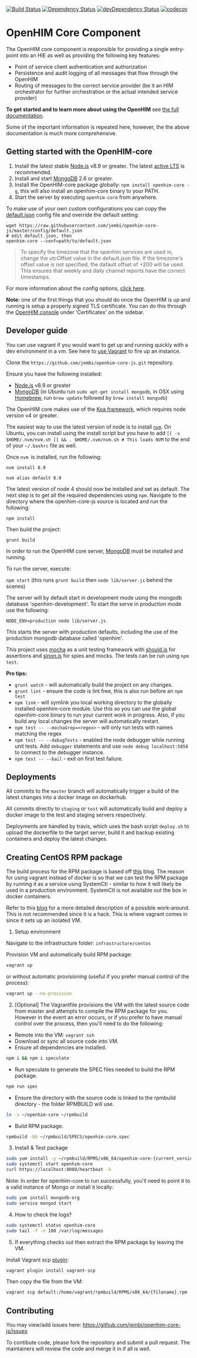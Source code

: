 [![Build Status](https://travis-ci.org/jembi/openhim-core-js.png?branch=master)](https://travis-ci.org/jembi/openhim-core-js) [![Dependency Status](https://david-dm.org/jembi/openhim-core-js.png)](https://david-dm.org/jembi/openhim-core-js) [![devDependency Status](https://david-dm.org/jembi/openhim-core-js/dev-status.png)](https://david-dm.org/jembi/openhim-core-js#info=devDependencies) [![codecov](https://codecov.io/gh/jembi/openhim-core-js/branch/master/graph/badge.svg)](https://codecov.io/gh/jembi/openhim-core-js)

OpenHIM Core Component
======================

The OpenHIM core component is responsible for providing a single entry-point into an HIE as well as providing the following key features:

* Point of service client authentication and authorization
* Persistence and audit logging of all messages that flow through the OpenHIM
* Routing of messages to the correct service provider (be it an HIM orchestrator for further orchestration or the actual intended service provider)

**To get started and to learn more about using the OpenHIM** see [the full documentation](http://openhim.rtfd.org).

Some of the important information is repeated here, however, the the above documentation is much more comprehensive.

Getting started with the OpenHIM-core
-------------------------------------

1. Install the latest stable [Node.js](http://nodejs.org/) v8.9 or greater. The latest [active LTS](https://github.com/nodejs/LTS) is recommended.
2. Install and start [MongoDB](http://www.mongodb.org/) 2.6 or greater.
3. Install the OpenHIM-core package globally: `npm install openhim-core -g`, this will also install an openhim-core binary to your PATH.
4. Start the server by executing `openhim-core` from anywhere.

To make use of your own custom configurations you can copy the [default.json](https://github.com/jembi/openhim-core-js/blob/master/config/default.json) config file and override the default setting:

```
wget https://raw.githubusercontent.com/jembi/openhim-core-js/master/config/default.json
# edit default.json, then
openhim-core --conf=path/to/default.json
```

> To specify the timezone that the openhim services are used in, change the utcOffset value in the default.json file. If the timezone's offset value is not specified, the dafault offset of +200 will be used. This ensures that weekly and daily channel reports have the correct timestamps. 

For more information about the config options, [click here](https://github.com/jembi/openhim-core-js/blob/master/config/config.md).

**Note:** one of the first things that you should do once the OpenHIM is up and running is setup a properly signed TLS certificate. You can do this through the [OpenHIM console](https://github.com/jembi/openhim-console) under 'Certificates' on the sidebar.

Developer guide
---------------

You can use vagrant if you would want to get up and running quickly with a dev environment in a vm. See here to [use Vagrant](https://github.com/jembi/openhim-core-js/wiki/Running-the-OpenHIM-using-Vagrant) to fire up an instance.

Clone the `https://github.com/jembi/openhim-core-js.git` repository.

Ensure you have the following installed:
* [Node.js](http://nodejs.org/) v8.9 or greater
* [MongoDB](http://www.mongodb.org/) (in Ubuntu run `sudo apt-get install mongodb`, in OSX using [Homebrew](http://brew.sh), run `brew update` followed by `brew install mongodb`)

The OpenHIM core makes use of the [Koa framework](http://koajs.com/), which requires node version v4 or greater.

The easiest way to use the latest version of node is to install [`nvm`](https://github.com/creationix/nvm). On Ubuntu, you can install using the install script but you have to add `[[ -s $HOME/.nvm/nvm.sh ]] && . $HOME/.nvm/nvm.sh # This loads NVM` to the end of your `~/.bashrc` file as well.

Once `nvm `is installed, run the following:

`nvm install 8.9`

`nvm alias default 8.9`

The latest version of node 4 should now be installed and set as default. The next step is to get all the required dependencies using `npm`. Navigate to the directory where the openhim-core-js source is located and run the following:

`npm install`

Then build the project:

`grunt build`

In order to run the OpenHIM core server, [MongoDB](http://www.mongodb.org/) must be installed and running.

To run the server, execute:

`npm start` (this runs `grunt build` then `node lib/server.js` behind the scenes)

The server will by default start in development mode using the mongodb database 'openhim-development'. To start the serve in production mode use the following:

`NODE_ENV=production node lib/server.js`

This starts the server with production defaults, including the use of the production mongodb database called 'openhim'.

This project uses [mocha](https://mochajs.org/) as a unit testing framework with [should.js](https://github.com/visionmedia/should.js/) for assertions and [sinon.js](http://sinonjs.org/) for spies and mocks. The tests can be run using `npm test`.

**Pro tips:**

* `grunt watch` - will automatically build the project on any changes.
* `grunt lint` - ensure the code is lint free, this is also run before an `npm test`
* `npm link` - will symlink you local working directory to the globally installed openhim-core module. Use this so you can use the global openhim-core binary to run your current work in progress. Also, if you build any local changes the server will automatically restart.
* `npm test -- --mochaGrep=<regex>` - will only run tests with names matching the regex
* `npm test -- --debugTests` - enabled the node debugger while running unit tests. Add `debugger` statements and use `node debug localhost:5858` to connect to the debugger instance.
* `npm test -- --bail` - exit on first test failure.

Deployments
------------

All commits to the `master` branch will automatically trigger a build of the latest changes into a docker image on dockerhub.

All commits directly to `staging` or `test` will automatically build and deploy a docker image to the test and staging servers respectively.

Deployments are handled by travis, which uses the bash script `deploy.sh` to upload the dockerfile to the target server, build it and backup existing containers and deploy the latest changes.

## Creating CentOS RPM package

The build process for the RPM package is based off [this](https://github.com/bbc/speculate/wiki/Packaging-a-Node.js-project-as-an-RPM-for-CentOS-7) blog. The reason for using vagrant instead of docker is so that we can test the RPM package by running it as a service using SystemCtl - similar to how it will likely be used in a production environment. SystemCtl is not available out the box in docker containers.

Refer to this [blog](https://developers.redhat.com/blog/2014/05/05/running-systemd-within-docker-container/) for a more detailed description of a possible work-around. This is not recommended since it is a hack. This is where vagrant comes in since it sets up an isolated VM.

1. Setup environment

Navigate to the infrastructure folder: `infrastructure/centos`

Provision VM and automatically build RPM package:
```bash
vagrant up
```
or without automatic provisioning (useful if you prefer manual control of the process):
```bash
vagrant up --no-provision
```

2. [Optional] The Vagrantfile provisions the VM with the latest source code from master and attempts to compile the RPM package for you. However in the event an error occurs, or if you prefer to have manual control over the process, then you'll need to do the following:

* Remote into the VM: `vagrant ssh`
* Download or sync all source code into VM.
* Ensure all dependencies are installed.
```bash
npm i && npm i speculate
```
* Run speculate to generate the SPEC files needed to build the RPM package.
```bash
npm run spec
```
* Ensure the directory with the source code is linked to the rpmbuild directory - the folder RPMBUILD will use.
```bash
ln -s ~/openhim-core ~/rpmbuild
```
* Build RPM package.
```bash
rpmbuild -bb ~/rpmbuild/SPECS/openhim-core.spec
```

3. Install & Test package

```bash
sudo yum install -y ~/rpmbuild/RPMS/x86_64/openhim-core-{current_version}.x86_64.rpm
sudo systemctl start openhim-core
curl https://localhost:8080/heartbeat -k
```

Note: In order for openhim-core to run successfully, you'll need to point it to a valid instance of Mongo or install it locally:

```bash
sudo yum install mongodb-org
sudo service mongod start
```

4. How to check the logs?

```bash
sudo systemctl status openhim-core
sudo tail -f -n 100 /var/log/messages
```

5. If everything checks out then extract the RPM package by leaving the VM.

Install Vagrant scp [plugin](https://github.com/invernizzi/vagrant-scp):
```bash
vagrant plugin install vagrant-scp
```

Then copy the file from the VM:

```bash
vagrant scp default:/home/vagrant/rpmbuild/RPMS/x86_64/{filename}.rpm .
```

Contributing
------------

You may view/add issues here: https://github.com/jembi/openhim-core-js/issues

To contibute code, please fork the repository and submit a pull request. The maintainers will review the code and merge it in if all is well.
